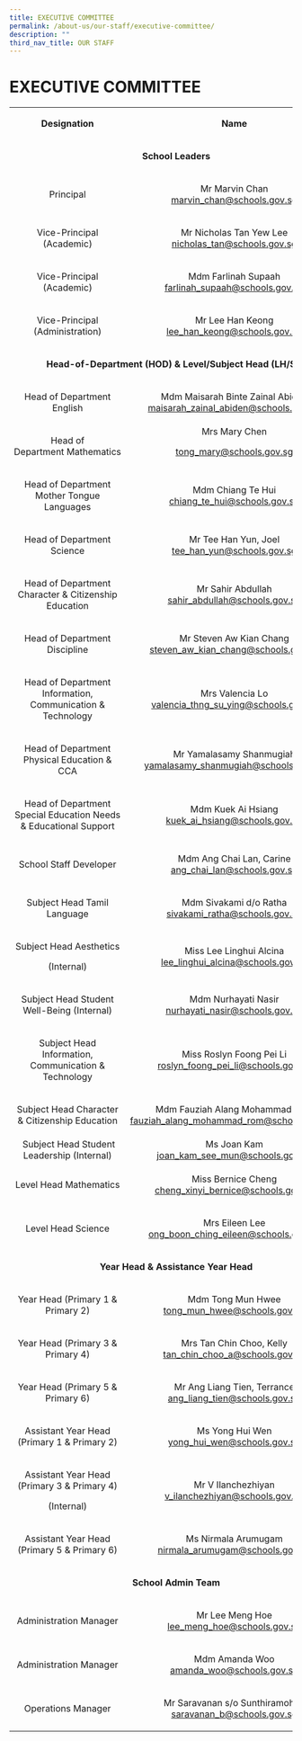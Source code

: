 ```yaml
---
title: EXECUTIVE COMMITTEE
permalink: /about-us/our-staff/executive-committee/
description: ""
third_nav_title: OUR STAFF
---
```

# EXECUTIVE COMMITTEE

<table width="0">
<tbody>
<tr>
<td style="text-align: center;" width="201">
<p><strong>Designation</strong></p>
</td>
<td style="text-align: center;" width="374">
<p><strong>Name</strong></p>
</td>
</tr>
<tr>
<td style="text-align: center;" colspan="2">
<p><strong>School Leaders</strong></p>
</td>
</tr>
<tr>
<td style="text-align: center;" width="201">
<p>Principal</p>
</td>
<td style="text-align: center;" width="374">
<p>Mr Marvin Chan <br><a href="mailto:Marvin_CHAN@schools.gov.sg">marvin_chan@schools.gov.sg</a></p>
</td>
</tr>
<tr>
<td style="text-align: center;" width="201">
<p>Vice-Principal (Academic)</p>
</td>
<td style="text-align: center;" width="374">
<p>Mr Nicholas Tan Yew Lee <br><a href="mailto:Nicholas_TAN@schools.gov.sg">nicholas_tan@schools.gov.sg</a></p>
</td>
</tr>
<tr>
<td style="text-align: center;">Vice-Principal (Academic)</td>
<td style="text-align: center;"><p>Mdm Farlinah Supaah<br><a href="mailto:farlinah_supaah@schools.gov.sg">farlinah_supaah@schools.gov.sg</a></p></td>
</tr>
<tr>
<td style="text-align: center;">Vice-Principal (Administration)</td>
<td style="text-align: center;"><p>Mr Lee Han Keong<br><a href="mailto:lee_han_keong@schools.gov.sg">lee_han_keong@schools.gov.sg</a></p></td>
</tr>
<tr>
<td style="text-align: center;" colspan="2">
<p><strong>Head-of-Department (HOD) & Level/Subject Head (LH/SH)</strong></p>
</td>
</tr>
<tr>
<td style="text-align: center;">
<p>Head of Department English</p>
</td>
<td style="text-align: center;">
<p>Mdm Maisarah Binte Zainal Abiden <br><a href="mailto:maisarah_zainal_abiden@schools.gov.sg">maisarah_zainal_abiden@schools.gov.sg</a></p>
</td>
</tr>
<tr>
<td style="text-align: center;">Head of Department&nbsp;Mathematics</td>
<td style="text-align: center;">Mrs Mary Chen
<p><a href="mailto:tong_mary@schools.gov.sg">tong_mary@schools.gov.sg</a></p>
</td>
</tr>
<tr>
<td style="text-align: center;">
<p>Head of Department Mother Tongue Languages</p>
</td>
<td style="text-align: center;">
<p>Mdm Chiang Te Hui <br><a href="mailto:chiang_te_hui@schools.gov.sg">chiang_te_hui@schools.gov.sg</a></p>
</td>
</tr>
<tr>
<td style="text-align: center;">
<p>Head of Department Science</p>
</td>
<td style="text-align: center;">
<p>Mr Tee Han Yun, Joel <br><a href="mailto:tee_han_yun@schools.gov.sg">tee_han_yun@schools.gov.sg</a></p>
</td>
</tr>
<tr>
<td style="text-align: center;">
<p>Head of Department Character &amp; Citizenship Education</p>
</td>
<td style="text-align: center;">
<p>Mr Sahir Abdullah <br><a href="mailto:sahir_abdullah@schools.gov.sg">sahir_abdullah@schools.gov.sg</a></p>
</td>
</tr>
<tr>
<td style="text-align: center;">
<p>Head of Department Discipline</p>
</td>
<td style="text-align: center;">
<p>Mr Steven Aw Kian Chang <br><a href="mailto:steven_aw_kian_chang@schools.gov.sg">steven_aw_kian_chang@schools.gov.sg</a></p>
</td>
</tr>
<tr>
<td style="text-align: center;">
<p>Head of Department Information, Communication &amp; Technology</p>
</td>
<td style="text-align: center;">
<p>Mrs Valencia Lo <br><a href="mailto:valencia_thng_su_ying@schools.gov.sg">valencia_thng_su_ying@schools.gov.sg</a></p>
</td>
</tr>
<tr>
<td style="text-align: center;">
<p>Head of Department Physical Education &amp; CCA</p>
</td>
<td style="text-align: center;">
<p>Mr Yamalasamy Shanmugiah <br><a href="mailto:yamalasamy_shanmugiah@schools.gov.sg">yamalasamy_shanmugiah@schools.gov.sg</a></p>
</td>
</tr>
<tr>
<td style="text-align: center;" width="201">
<p>Head of Department Special Education Needs &amp; Educational Support</p>
</td>
<td style="text-align: center;" width="374">
<p>Mdm Kuek Ai Hsiang <br><a href="mailto:kuek_ai_hsiang@schools.gov.sg">kuek_ai_hsiang@schools.gov.sg</a></p>
</td>
</tr>
<tr>
<td style="text-align: center;" width="201">
<p>School Staff Developer</p>
</td>
<td style="text-align: center;" width="374">
<p>Mdm Ang Chai Lan, Carine <br><a href="mailto:ang_chai_lan@schools.gov.sg">ang_chai_lan@schools.gov.sg</a></p>
</td>
</tr>
<tr>
<td style="text-align: center;">Subject Head Tamil Language</td>
<td style="text-align: center;">
<p>Mdm Sivakami d/o Ratha <br><a href="mailto:sivakami_ratha@schools.gov.sg">sivakami_ratha@schools.gov.sg</a></p>
</td>
</tr>
<tr>
<td style="text-align: center;" width="201">
<p>Subject Head Aesthetics</p>
<p>(Internal)</p>
</td>
<td style="text-align: center;" width="374">
<p>Miss Lee Linghui Alcina <br><a href="mailto:lee_linghui_alcina@schools.gov.sg">lee_linghui_alcina@schools.gov.sg</a></p>
</td>
</tr>
<tr>
<td style="text-align: center;" width="201">
<p>Subject Head Student Well-Being (Internal)</p>
</td>
<td style="text-align: center;" width="374">
<p>Mdm Nurhayati Nasir <br><a href="mailto:nurhayati_nasir@schools.gov.sg">nurhayati_nasir@schools.gov.sg</a></p>
</td>
</tr>
<tr>
<td style="text-align: center;" width="201">
<p>Subject Head Information, Communication &amp; Technology</p>
</td>
<td style="text-align: center;" width="374">
<p>Miss Roslyn Foong Pei Li <br><a href="mailto:roslyn_foong_pei_li@schools.gov.sg">roslyn_foong_pei_li@schools.gov.sg</a></p>
</td>
</tr>
<tr>
<td style="text-align: center;">
<p>Subject Head Character &amp; Citizenship Education</p>
</td>
<td style="text-align: center;">
<p>Mdm&nbsp;Fauziah Alang Mohammad Rom<br><a href="mailto:fauziah_alang_mohammad_rom@schools.gov.sg">fauziah_alang_mohammad_rom@schools.gov.sg</a>&nbsp;</p>
</td>
</tr>
<tr>
<td style="text-align: center;">&nbsp;Subject Head Student Leadership (Internal)</td>
<td style="text-align: center;">Ms Joan Kam<br><a href="mailto:joan_kam_see_mun@schools.gov.sg">joan_kam_see_mun@schools.gov.sg</a></td>
</tr>
<tr>
<td style="text-align: center;" width="201">
<p>Level Head Mathematics</p>
</td>
<td style="text-align: center;" width="374">
<p>Miss Bernice Cheng <br><a href="mailto:cheng_xinyi_bernice@schools.gov.sg">cheng_xinyi_bernice@schools.gov.sg</a></p>
</td>
</tr>
<tr>
<td style="text-align: center;" width="201">
<p>Level Head Science</p>
</td>
<td style="text-align: center;" width="374">
<p>Mrs Eileen Lee <br><a href="mailto:ong_boon_ching_eileen@schools.gov.sg">ong_boon_ching_eileen@schools.gov.sg</a></p>
</td>
</tr>
<tr>
<td style="text-align: center;" colspan="2" width="575">
<p><strong>Year Head &amp; Assistance Year Head</strong></p>
</td>
</tr>
<tr>
<td style="text-align: center;" width="201">
<p>Year Head (Primary 1 &amp; Primary 2)</p>
</td>
<td style="text-align: center;" width="374">
<p>Mdm Tong Mun Hwee <br><a href="mailto:tong_mun_hwee@schools.gov.sg">tong_mun_hwee@schools.gov.sg</a></p>
</td>
</tr>
<tr>
<td style="text-align: center;" width="201">
<p>Year Head (Primary 3 &amp; Primary 4)</p>
</td>
<td style="text-align: center;" width="374">
<p>Mrs Tan Chin Choo, Kelly <br><a href="mailto:tan_chin_choo_a@schools.gov.sg">tan_chin_choo_a@schools.gov.sg</a></p>
</td>
</tr>
<tr>
<td style="text-align: center;" width="201">
<p>Year Head (Primary 5 &amp; Primary 6)</p>
</td>
<td style="text-align: center;" width="374">
<p>Mr Ang Liang Tien, Terrance<br> <a href="mailto:ang_liang_tien@schools.gov.sg">ang_liang_tien@schools.gov.sg</a></p>
</td>
</tr>
<tr>
<td style="text-align: center;" width="201">
<p>Assistant Year Head (Primary 1 &amp; Primary 2)</p>
</td>
<td style="text-align: center;" width="374">
<p>Ms Yong Hui Wen <br><a href="mailto:yong_hui_wen@schools.gov.sg">yong_hui_wen@schools.gov.sg</a></p>
</td>
</tr>
<tr>
<td style="text-align: center;" width="201">
<p>Assistant Year Head (Primary 3 &amp; Primary 4)</p>
<p>(Internal)</p>
</td>
<td style="text-align: center;" width="374">
<p>Mr V Ilanchezhiyan<br> <a href="mailto:v_ilanchezhiyan@schools.gov.sg">v_ilanchezhiyan@schools.gov.sg</a></p>
</td>
</tr>
<tr>
<td style="text-align: center;" width="201">
<p>Assistant Year Head (Primary 5 &amp; Primary 6)</p>
</td>
<td style="text-align: center;" width="374">
<p>Ms Nirmala Arumugam <br><a href="mailto:nirmala_arumugam@schools.gov.sg">nirmala_arumugam@schools.gov.sg</a></p>
</td>
</tr>
<tr>
<td style="text-align: center;" colspan="2" width="575">
<p><strong>School Admin Team</strong></p>
</td>
</tr>
<tr>
<td style="text-align: center;" width="201">
<p>Administration Manager</p>
</td>
<td style="text-align: center;" width="374">
<p>Mr Lee Meng Hoe <br><a href="mailto:LEE_Meng_Hoe@schools.gov.sg">lee_meng_hoe@schools.gov.sg</a></p>
</td>
</tr>
<tr>
<td style="text-align: center;" width="201">
<p>Administration Manager</p>
</td>
<td style="text-align: center;" width="374">
<p>Mdm Amanda Woo <br><a href="mailto:Amanda_WOO@schools.gov.sg">amanda_woo@schools.gov.sg</a></p>
</td>
</tr>
<tr>
<td style="text-align: center;" width="201">
<p>Operations Manager</p>
</td>
<td style="text-align: center;" width="374">
<p>Mr Saravanan s/o Sunthiramohan <br><a href="mailto:saravanan_b@schools.gov.sg">saravanan_b@schools.gov.sg</a></p>
</td>
</tr>
</tbody>
</table>